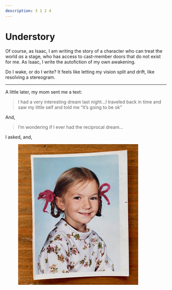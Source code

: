 ```yaml
---
description: 3 1 2 4
---
```


# Understory

Of course, as Isaac, I am writing the story of a character who can treat the world _as_ a stage, who has access to cast-member doors that do not exist for me. As Isaac, I write the autofiction of my own awakening.

Do I wake, or do I write? It feels like letting my vision split and drift, like resolving a stereogram.

***

A little later, my mom sent me a text:

> I had a very interesting dream last night…I traveled back in time and saw my little self and told me “it’s going to be ok”

And,

> I’m wondering if I ever had the reciprocal dream…

I asked, and,

<div align="left"><figure><img src="../../../.gitbook/assets/IMG_0526.jpeg" alt="This image is a color portrait photograph, appearing vintage and printed on slightly textured paper, resting atop a warm wooden surface with visible grain patterns. It shows a young child, smiling gently and warmly at the camera with an expression of genuine happiness. The child has straight, fine brown hair neatly parted in the middle and styled into two neat braids, each secured with soft, pink yarn bows tied into loops. Their eyes are bright and expressive, gazing directly forward, evoking a playful and innocent spirit.  They&#x27;re wearing a white garment—possibly a sweater or blouse—with a pattern of delicate floral prints in shades of soft pink, earthy greens, browns, and muted yellows, lending the photo a nostalgic and cozy feeling. The collar of the garment is gently rounded, adding to the image’s sweetness and simplicity. The backdrop behind them is plain, lightly textured, and sky-blue colored, enhancing the gentle color palette of the image. Overall, the photograph exudes a feeling of warmth, nostalgia, and childhood innocence." width="375"><figcaption></figcaption></figure></div>
